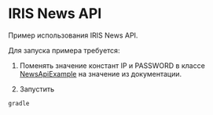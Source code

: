 # IRIS News API
Пример использования IRIS News API.

Для запуска примера требуется:

1) Поменять значение констант IP и PASSWORD в классе [NewsApiExample](https://github.com/pvnhome/iris_news_api_example/blob/master/src/main/java/kz/irbis/iris/news/NewsApiExample.java) на значение из документации.

2) Запустить

```console
gradle
```
